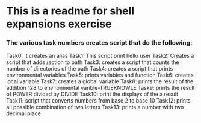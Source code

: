 # This is a readme for shell expansions exercise
### The various task numbers creates script that do the following:
Task0: It creates an alias
Task1: This script print hello user
Task2: Creates a script that adds /action to path
Task3: creates a script that counts the number of directories of the path
Task4: creates a script that prints environmental variables
Task5: prints variables and function
Task6: creates local variable
Task7: creates a global variable
Task8: prints the result of the addition 128 to environmental varible-TRUEKNOWLE
Task9: prints the result of POWER divided by DIVIDE
Task10: print the displays of the a result
Task11: script that converts numbers from base 2 to base 10
Task12: prints all possible combination of two letters
Task13: prints a number with two decimal place
